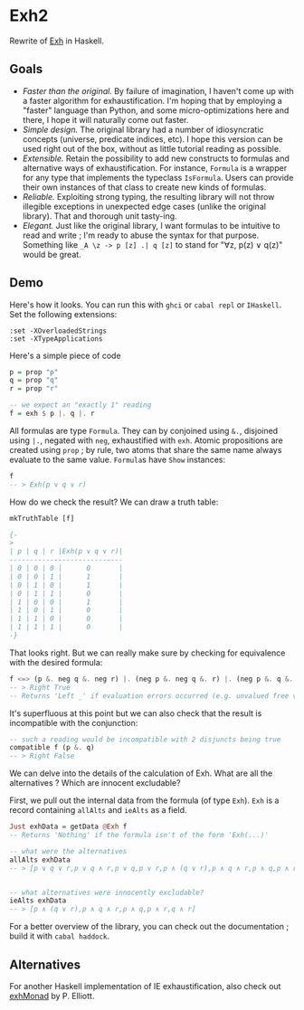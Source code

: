 Exh2
===========================================

Rewrite of [Exh](https://github.com/KenyC/Exh/) in Haskell.


## Goals

  - *Faster than the original.* By failure of imagination, I haven't come up with a faster algorithm for exhaustification. I'm hoping that by employing a "faster" language than Python, and some micro-optimizations here and there, I hope it will naturally come out faster.
  - *Simple design.* The original library had a number of idiosyncratic concepts (universe, predicate indices, etc). I hope this version can be used right out of the box, without as little tutorial reading as possible.
  - *Extensible.* Retain the possibility to add new constructs to  formulas and alternative ways of exhaustification. For instance, `Formula` is a wrapper for any type that implements the typeclass `IsFormula`. Users can provide their own instances of that class to create new kinds of formulas.
  - *Reliable.* Exploiting strong typing, the resulting library will not throw illegible exceptions in unexpected edge cases (unlike the original library). That and thorough unit tasty-ing.
  - *Elegant.* Just like the original library, I want formulas to be intuitive to read and write ; I'm ready to abuse the syntax for that purpose. Something like ``_A \z -> p [z] .| q [z]`` to stand for "∀z, p(z) ∨ q(z)" would be great.

## Demo

Here's how it looks. You can run this with `ghci` or `cabal repl` or `IHaskell`. Set the following extensions:

```ghci
:set -XOverloadedStrings
:set -XTypeApplications
```

Here's a simple piece of code

```haskell
p = prop "p"
q = prop "q"
r = prop "r"

-- we expect an "exactly 1" reading
f = exh $ p |. q |. r
```


All formulas are type `Formula`. They can by conjoined using `&.`, disjoined using `|.`, negated with `neg`, exhaustified with `exh`. Atomic propositions are created using `prop` ; by rule, two atoms that share the same name always evaluate to the same value. `Formula`s have `Show` instances:

 ```haskell
f
-- > Exh(p ∨ q ∨ r)
```

How do we check the result? We can draw a truth table:

```haskell
mkTruthTable [f]

{-
>
| p | q | r |Exh(p ∨ q ∨ r)|
----------------------------
| 0 | 0 | 0 |      0       |
| 0 | 0 | 1 |      1       |
| 0 | 1 | 0 |      1       |
| 0 | 1 | 1 |      0       |
| 1 | 0 | 0 |      1       |
| 1 | 0 | 1 |      0       |
| 1 | 1 | 0 |      0       |
| 1 | 1 | 1 |      0       |
-}
```

That looks right. But we can really make sure by checking for equivalence with the desired formula:

```haskell
f <=> (p &. neg q &. neg r) |. (neg p &. neg q &. r) |. (neg p &. q &. neg r)
-- > Right True
-- Returns 'Left _' if evaluation errors occurred (e.g. unvalued free variables)
```

It's superfluous at this point but we can also check that the result is incompatible with the conjunction:

```haskell
-- such a reading would be incompatible with 2 disjuncts being true
compatible f (p &. q)
-- > Right False 
```

We can delve into the details of the calculation of Exh. What are all the alternatives ? Which are innocent excludable? 

First, we pull out the internal data from the formula (of type `Exh`). `Exh` is a record containing `allAlts` and `ieAlts` as a field.


```haskell
Just exhData = getData @Exh f
-- Returns 'Nothing' if the formula isn't of the form 'Exh(...)'

-- what were the alternatives
allAlts exhData
-- > [p ∨ q ∨ r,p ∨ q ∧ r,p ∨ q,p ∨ r,p ∧ (q ∨ r),p ∧ q ∧ r,p ∧ q,p ∧ r,p,q ∨ r,q ∧ r,q,r]


-- what alternatives were innocently excludable?
ieAlts exhData
-- > [p ∧ (q ∨ r),p ∧ q ∧ r,p ∧ q,p ∧ r,q ∧ r]
```

For a better overview of the library, you can check out the documentation ; build it with `cabal haddock`.

<!-- For more, head to [demo/](https://github.com/KenyC/Exh2/tree/main/demo) -->


## Alternatives

For another Haskell implementation of IE exhaustification, also check out [exhMonad](https://github.com/patrl/exhMonad) by P. Elliott.